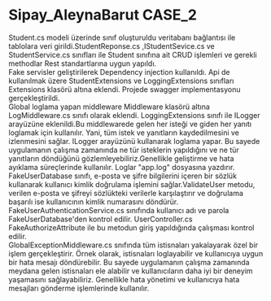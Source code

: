 # Sipay_AleynaBarut CASE_2

Student.cs modeli üzerinde sınıf oluşturuldu veritabanı bağlantısı ile tablolara veri girildi.StudentReponse.cs ,IStudentSevice.cs ve StudentService.cs sınıfları ile Student sınıfına ait CRUD işlemleri  ve gerekli methodlar Rest standartlarına uygun yapıldı. <br> Fake servisler geliştirilerek Dependency injection kullanıldı.
Api de kullanılmak üzere StudentExtensions ve LoggingExtensions sınıfları Extensions klasörü altına eklendi. Projede swagger implementasyonu gerçekleştirildi. <br>
Global loglama yapan  middleware Middleware klasörü altına  LogMiddleware.cs sınıfı olarak eklendi. LoggingExtensions sınıfı ile ILogger arayüzüne eklenildi.Bu middlewarede gelen her isteği ve giden her yanıtı loglamak için kullanılır. Yani, tüm istek ve yanıtların kaydedilmesini ve izlenmesini sağlar. ILogger arayüzünü kullanarak loglama yapar. Bu sayede uygulamanın çalışma zamanında ne tür isteklerin yapıldığını ve ne tür yanıtların döndüğünü gözlemleyebiliriz.Genellikle geliştirme ve hata ayıklama süreçlerinde kullanılır. Loglar "app.log" dosyasına yazdırır. <br>
FakeUserDatabase sınıfı, e-posta ve şifre bilgilerini içeren bir sözlük kullanarak kullanıcı kimlik doğrulama işlemini sağlar.ValidateUser metodu, verilen e-posta ve şifreyi sözlükteki verilerle karşılaştırır ve doğrulama başarılı ise kullanıcının kimlik numarasını döndürür. <br> FakeUserAuthenticationService.cs sınıfında kullanıcı adı ve parola FakeUserDatabase'den kontrol edilir. UserController.cs  FakeAuthorizeAttribute ile bu metodun giriş yapıldığında çalışması kontrol edilir.  <br> GlobalExceptionMiddleware.cs snıfında tüm istisnaları yakalayarak özel bir işlem gerçekleştirir. Örnek olarak, istisnaları loglayabilir ve kullanıcıya uygun bir hata mesajı döndürebilir. Bu sayede uygulamanın çalışma zamanında meydana gelen istisnaları ele alabilir ve kullanıcıların daha iyi bir deneyim yaşamasını sağlayabiliriz.  Genellikle hata yönetimi ve kullanıcıya hata mesajları gönderme işlemlerinde kullanılır.


